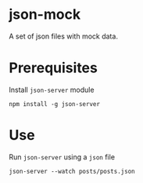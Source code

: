 # json-mock
A set of json files with mock data.

# Prerequisites

Install `json-server` module

```
npm install -g json-server
```

# Use

Run `json-server` using a `json` file

```
json-server --watch posts/posts.json
```